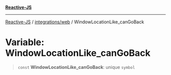 [**Reactive-JS**](../../../README.md)

***

[Reactive-JS](../../../README.md) / [integrations/web](../README.md) / WindowLocationLike\_canGoBack

# Variable: WindowLocationLike\_canGoBack

> `const` **WindowLocationLike\_canGoBack**: unique `symbol`
